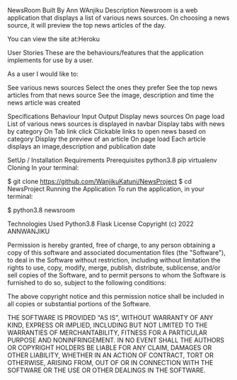 NewsRoom
Built By Ann WAnjiku
Description
Newsroom is a web application that displays a list of various news sources. On choosing a news source, it will preview the top news articles of the day.

You can view the site at:Heroku

User Stories
These are the behaviours/features that the application implements for use by a user.

As a user I would like to:

See various news sources
Select the ones they prefer
See the top news articles from that news source
See the image, description and time the news article was created

Specifications
Behaviour	Input	Output
Display news sources	On page load	List of various news sources is displayed in navbar
Display tabs with news by category	On Tab link click	Clickable links to open news based on category
Display the preview of an article	On page load	Each article displays an image,description and publication date

SetUp / Installation Requirements
Prerequisites
python3.8
pip
virtualenv
Cloning
In your terminal:

  $ git clone https://github.com/WanjikuKatuni/NewsProject
  $ cd NewsProject
Running the Application
To run the application, in your terminal:

  $ python3.8 newsroom


Technologies Used
Python3.8
Flask
License
Copyright (c) 2022 ANNWANJIKU

Permission is hereby granted, free of charge, to any person obtaining a copy of this software and associated documentation files (the "Software"), to deal in the Software without restriction, including without limitation the rights to use, copy, modify, merge, publish, distribute, sublicense, and/or sell copies of the Software, and to permit persons to whom the Software is furnished to do so, subject to the following conditions:

The above copyright notice and this permission notice shall be included in all copies or substantial portions of the Software.

THE SOFTWARE IS PROVIDED "AS IS", WITHOUT WARRANTY OF ANY KIND, EXPRESS OR IMPLIED, INCLUDING BUT NOT LIMITED TO THE WARRANTIES OF MERCHANTABILITY, FITNESS FOR A PARTICULAR PURPOSE AND NONINFRINGEMENT. IN NO EVENT SHALL THE AUTHORS OR COPYRIGHT HOLDERS BE LIABLE FOR ANY CLAIM, DAMAGES OR OTHER LIABILITY, WHETHER IN AN ACTION OF CONTRACT, TORT OR OTHERWISE, ARISING FROM, OUT OF OR IN CONNECTION WITH THE SOFTWARE OR THE USE OR OTHER DEALINGS IN THE SOFTWARE.